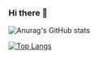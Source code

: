 ### Hi there 👋

![Anurag's GitHub stats](https://github-readme-stats.vercel.app/api?username=ckcherry23&count_private=true&show_icons=true&theme=jolly)

[![Top Langs](https://github-readme-stats.vercel.app/api/top-langs/?username=ckcherry23&layout=compact&theme=jolly&langs_count=6count_private=true)](https://github.com/anuraghazra/github-readme-stats)

<!--
**ckcherry23/ckcherry23** is a ✨ _special_ ✨ repository because its `README.md` (this file) appears on your GitHub profile.

Here are some ideas to get you started:

- 🔭 I’m currently working on ...
- 🌱 I’m currently learning ...
- 👯 I’m looking to collaborate on ...
- 🤔 I’m looking for help with ...
- 💬 Ask me about ...
- 📫 How to reach me: ...
- 😄 Pronouns: ...
- ⚡ Fun fact: ...
-->
